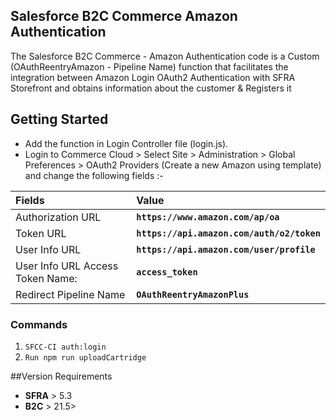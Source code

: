 ## Salesforce B2C Commerce Amazon Authentication
The Salesforce B2C Commerce - Amazon Authentication code is a Custom (OAuthReentryAmazon - Pipeline Name) function that facilitates the integration between Amazon Login OAuth2 Authentication with SFRA Storefront and obtains information about the customer & Registers it

## Getting Started
- Add the function in Login Controller file (login.js).
- Login to Commerce Cloud > Select Site > Administration >  Global Preferences >  OAuth2 Providers (Create a new Amazon using template) and change the following fields :-

|Fields  | Value  |
| :------------ | :------------ |
|Authorization URL  | **`https://www.amazon.com/ap/oa`**  |
|Token URL| **`https://api.amazon.com/auth/o2/token`**  |
|User Info URL  | **`https://api.amazon.com/user/profile`** |
|User Info URL Access Token Name:| **`access_token`**  |
|Redirect Pipeline Name| **`OAuthReentryAmazonPlus`**  |

### Commands
1. `SFCC-CI auth:login`
2. `Run npm run uploadCartridge`

##Version Requirements
- **SFRA** > 5.3
- **B2C** > 21.5>
